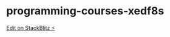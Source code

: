 # programming-courses-xedf8s

[Edit on StackBlitz ⚡️](https://stackblitz.com/edit/programming-courses-xedf8s)
